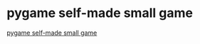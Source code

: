 # pygame self-made small game
[pygame self-made small game](https://aiwithcloud.com/2022/09/16/pygame_self_made_small_game/)